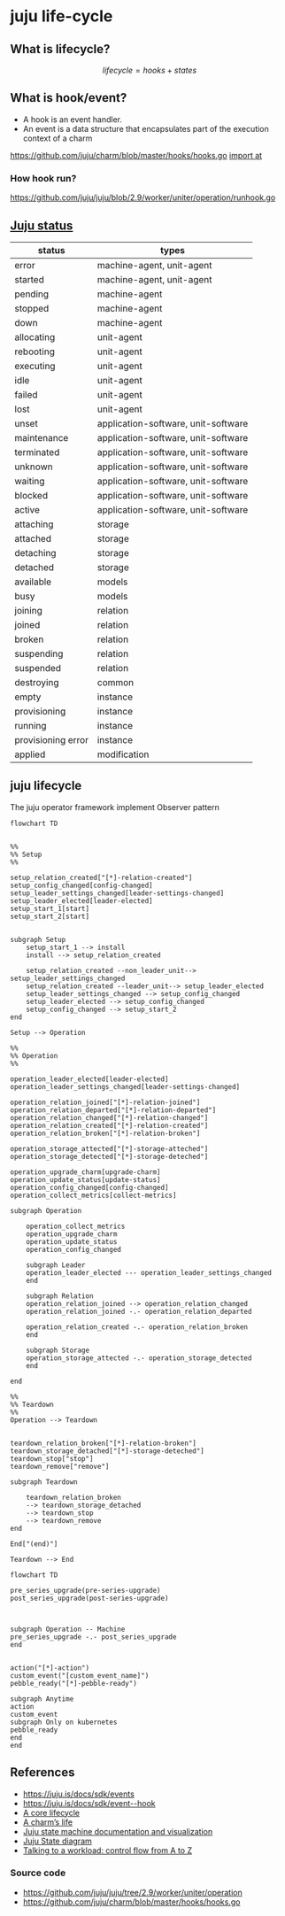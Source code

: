 # juju life-cycle

## What is lifecycle?

$$lifecycle=hooks+states$$


## What is hook/event?

- A hook is an event handler.
- An event is a data structure that encapsulates part of the execution context of a charm

https://github.com/juju/charm/blob/master/hooks/hooks.go
[import at](https://github.com/juju/juju/blob/915c77761ef1b1f2f0abbc2c386fde54cf848f89/go.mod#L51)

### How hook run?

https://github.com/juju/juju/blob/2.9/worker/uniter/operation/runhook.go

## [Juju status](https://github.com/juju/juju/blob/2.9/core/status/status.go)

| status             | types                               |
| ------------------ | ----------------------------------- | 
| error              | machine-agent, unit-agent           | 
| started            | machine-agent, unit-agent           | 
| pending            | machine-agent                       | 
| stopped            | machine-agent                       | 
| down               | machine-agent                       | 
| allocating         | unit-agent                          | 
| rebooting          | unit-agent                          | 
| executing          | unit-agent                          | 
| idle               | unit-agent                          | 
| failed             | unit-agent                          | 
| lost               | unit-agent                          | 
| unset              | application-software, unit-software | 
| maintenance        | application-software, unit-software | 
| terminated         | application-software, unit-software | 
| unknown            | application-software, unit-software | 
| waiting            | application-software, unit-software | 
| blocked            | application-software, unit-software | 
| active             | application-software, unit-software | 
| attaching          | storage                             | 
| attached           | storage                             | 
| detaching          | storage                             | 
| detached           | storage                             | 
| available          | models                              | 
| busy               | models                              | 
| joining            | relation                            | 
| joined             | relation                            | 
| broken             | relation                            | 
| suspending         | relation                            | 
| suspended          | relation                            | 
| destroying         | common                              | 
| empty              | instance                            | 
| provisioning       | instance                            | 
| running            | instance                            | 
| provisioning error | instance                            | 
| applied            | modification                        | 


## juju lifecycle


The juju operator framework implement Observer pattern

```mermaid
flowchart TD


%%
%% Setup
%%

setup_relation_created["[*]-relation-created"]
setup_config_changed[config-changed]
setup_leader_settings_changed[leader-settings-changed]
setup_leader_elected[leader-elected]
setup_start_1[start]
setup_start_2[start]


subgraph Setup
    setup_start_1 --> install
    install --> setup_relation_created

    setup_relation_created --non_leader_unit--> setup_leader_settings_changed
    setup_relation_created --leader_unit--> setup_leader_elected
    setup_leader_settings_changed --> setup_config_changed
    setup_leader_elected --> setup_config_changed
    setup_config_changed --> setup_start_2
end

Setup --> Operation

%%
%% Operation
%%

operation_leader_elected[leader-elected]
operation_leader_settings_changed[leader-settings-changed]

operation_relation_joined["[*]-relation-joined"]
operation_relation_departed["[*]-relation-departed"]
operation_relation_changed["[*]-relation-changed"]
operation_relation_created["[*]-relation-created"]
operation_relation_broken["[*]-relation-broken"]

operation_storage_attected["[*]-storage-atteched"]
operation_storage_detected["[*]-storage-deteched"]

operation_upgrade_charm[upgrade-charm]
operation_update_status[update-status]
operation_config_changed[config-changed]
operation_collect_metrics[collect-metrics]

subgraph Operation

    operation_collect_metrics
    operation_upgrade_charm
    operation_update_status
    operation_config_changed

    subgraph Leader
    operation_leader_elected --- operation_leader_settings_changed
    end

    subgraph Relation
    operation_relation_joined --> operation_relation_changed
    operation_relation_joined -.- operation_relation_departed

    operation_relation_created -.- operation_relation_broken
    end

    subgraph Storage
    operation_storage_attected -.- operation_storage_detected
    end

end

%%
%% Teardown
%%
Operation --> Teardown


teardown_relation_broken["[*]-relation-broken"]
teardown_storage_detached["[*]-storage-deteched"]
teardown_stop["stop"]
teardown_remove["remove"]

subgraph Teardown

    teardown_relation_broken
    --> teardown_storage_detached
    --> teardown_stop
    --> teardown_remove
end

End["(end)"]

Teardown --> End
```

```mermaid
flowchart TD

pre_series_upgrade(pre-series-upgrade)
post_series_upgrade(post-series-upgrade)



subgraph Operation -- Machine
pre_series_upgrade -.- post_series_upgrade
end


action("[*]-action")
custom_event("[custom_event_name]")
pebble_ready("[*]-pebble-ready")

subgraph Anytime
action
custom_event
subgraph Only on kubernetes
pebble_ready
end
end
```

## References

- https://juju.is/docs/sdk/events
- https://juju.is/docs/sdk/event--hook
- [A core lifecycle](https://discourse.charmhub.io/t/core-lifecycle-events/4455)
- [A charm’s life](https://discourse.charmhub.io/t/a-charms-life/5938#heading--legend)
- [Juju state machine documentation and visualization](https://discourse.charmhub.io/t/juju-state-machine-documentation-and-visualization/3511)
- [Juju State diagram](https://miro.com/app/board/o9J_l8NaUVU=/?share_link_id=938178796053)
- [Talking to a workload: control flow from A to Z](https://discourse.charmhub.io/t/talking-to-a-workload-control-flow-from-a-to-z/6161)

### Source code

- https://github.com/juju/juju/tree/2.9/worker/uniter/operation
- https://github.com/juju/charm/blob/master/hooks/hooks.go

